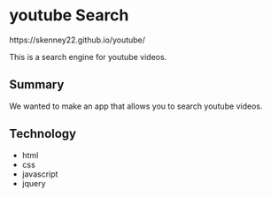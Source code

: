 # youtube Search
<p>https://skenney22.github.io/youtube/ </p>
<p>This is a search engine for youtube videos.</p>

<h2>Summary</h2>
<p>We wanted to make an app that allows you to search youtube videos.</p>

<h2>Technology</h2>
<ul>
  <li>html</li>
  <li>css</li>
  <li>javascript</li>
  <li>jquery</li>
</ul>
